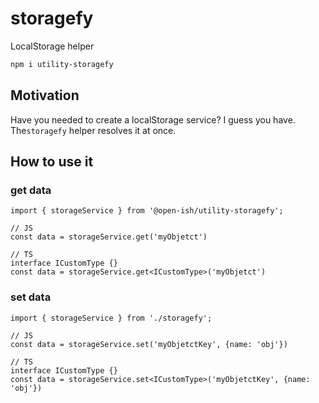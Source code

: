 # storagefy

LocalStorage helper

```bash
npm i utility-storagefy
```

## Motivation

Have you needed to create a localStorage service? I guess you have. The`storagefy` helper resolves it at once.

## How to use it

### get data

```TS
import { storageService } from '@open-ish/utility-storagefy';

// JS
const data = storageService.get('myObjetct')

// TS
interface ICustomType {}
const data = storageService.get<ICustomType>('myObjetct')
```

### set data

```TS
import { storageService } from './storagefy';

// JS
const data = storageService.set('myObjetctKey', {name: 'obj'})

// TS
interface ICustomType {}
const data = storageService.set<ICustomType>('myObjetctKey', {name: 'obj'})
```
